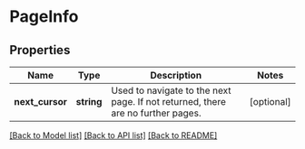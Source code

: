 # PageInfo

## Properties
Name | Type | Description | Notes
------------ | ------------- | ------------- | -------------
**next_cursor** | **string** | Used to navigate to the next page. If not returned, there are no further pages. | [optional] 

[[Back to Model list]](../README.md#documentation-for-models) [[Back to API list]](../README.md#documentation-for-api-endpoints) [[Back to README]](../README.md)


